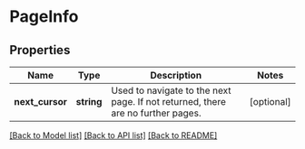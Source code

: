 # PageInfo

## Properties
Name | Type | Description | Notes
------------ | ------------- | ------------- | -------------
**next_cursor** | **string** | Used to navigate to the next page. If not returned, there are no further pages. | [optional] 

[[Back to Model list]](../README.md#documentation-for-models) [[Back to API list]](../README.md#documentation-for-api-endpoints) [[Back to README]](../README.md)


